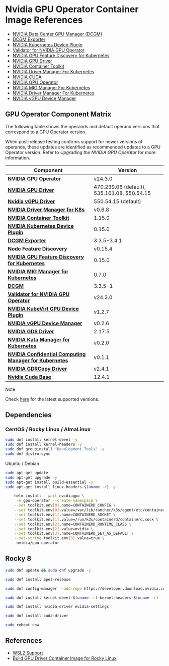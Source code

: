 # Nvidia GPU Operator Container Image References

- [NVIDIA Data Center GPU Manager (DCGM)](https://catalog.ngc.nvidia.com/orgs/nvidia/teams/cloud-native/containers/dcgm)
- [DCGM Exporter](https://catalog.ngc.nvidia.com/orgs/nvidia/teams/k8s/containers/dcgm-exporter)
- [NVIDIA Kubernetes Device Plugin](https://catalog.ngc.nvidia.com/orgs/nvidia/containers/k8s-device-plugin)
- [Validator for NVIDIA GPU Operator](https://catalog.ngc.nvidia.com/orgs/nvidia/teams/cloud-native/containers/gpu-operator-validator)
- [NVIDIA GPU Feature Discovery for Kubernetes](https://catalog.ngc.nvidia.com/orgs/nvidia/containers/gpu-feature-discovery)
- [NVIDIA GPU Driver](https://catalog.ngc.nvidia.com/orgs/nvidia/containers/driver)
- [NVIDIA Container Toolkit](https://catalog.ngc.nvidia.com/orgs/nvidia/teams/k8s/containers/container-toolkit)
- [NVIDIA Driver Manager For Kubernetes](https://catalog.ngc.nvidia.com/orgs/nvidia/teams/cloud-native/containers/k8s-driver-manager)
- [NVIDIA CUDA](https://catalog.ngc.nvidia.com/orgs/nvidia/containers/cuda)
- [NVIDIA GPU Operator](https://catalog.ngc.nvidia.com/orgs/nvidia/containers/gpu-operator)
- [NVIDIA MIG Manager For Kubernetes](https://catalog.ngc.nvidia.com/orgs/nvidia/teams/cloud-native/containers/k8s-mig-manager)
- [NVIDIA Driver Manager For Kubernetes](https://catalog.ngc.nvidia.com/orgs/nvidia/teams/cloud-native/containers/k8s-driver-manager)
- [NVIDIA vGPU Device Manager](https://catalog.ngc.nvidia.com/orgs/nvidia/teams/cloud-native/containers/vgpu-device-manager)

## GPU Operator Component Matrix

The following table shows the operands and default operand versions that correspond to a GPU Operator version.

When post-release testing confirms support for newer versions of operands, these updates are identified as recommended updates to a GPU Operator version. Refer to _Upgrading the NVIDIA GPU Operator_ for more information.

| Component                                                                                                                                           | Version                                     |
| --------------------------------------------------------------------------------------------------------------------------------------------------- | ------------------------------------------- |
| [**NVIDIA GPU Operator**](https://catalog.ngc.nvidia.com/orgs/nvidia/containers/gpu-operator)                                                       | v24.3.0                                     |
| [**NVIDIA GPU Driver**](https://catalog.ngc.nvidia.com/orgs/nvidia/containers/driver)                                                               | 470.239.06 (default), 535.161.08, 550.54.15 |
| [**Nvidia vGPU Driver**](https://catalog.ngc.nvidia.com/orgs/nvidia/teams/vgpu/containers/vgpu-guest-driver-5)                                      | 550.54.15 (default)                         |
| [**NVIDIA Driver Manager for K8s**](https://catalog.ngc.nvidia.com/orgs/nvidia/teams/cloud-native/containers/k8s-driver-manager)                    | v0.6.8                                      |
| [**NVIDIA Container Toolkit**](https://catalog.ngc.nvidia.com/orgs/nvidia/teams/k8s/containers/container-toolkit)                                   | 1.15.0                                      |
| [**NVIDIA Kubernetes Device Plugin**](https://catalog.ngc.nvidia.com/orgs/nvidia/containers/k8s-device-plugin)                                      | 0.15.0                                      |
| [**DCGM Exporter**](https://catalog.ngc.nvidia.com/orgs/nvidia/teams/k8s/containers/dcgm-exporter)                                                  | 3.3.5-3.4.1                                 |
| **Node Feature Discovery**                                                                                                                          | v0.15.4                                     |
| [**NVIDIA GPU Feature Discovery for Kubernetes**](https://catalog.ngc.nvidia.com/orgs/nvidia/containers/gpu-feature-discovery)                      | 0.15.0                                      |
| [**NVIDIA MIG Manager for Kubernetes**](https://catalog.ngc.nvidia.com/orgs/nvidia/teams/cloud-native/containers/k8s-mig-manager)                   | 0.7.0                                       |
| [**DCGM**](https://catalog.ngc.nvidia.com/orgs/nvidia/teams/cloud-native/containers/dcgm)                                                           | 3.3.5-1                                     |
| [**Validator for NVIDIA GPU Operator**](https://catalog.ngc.nvidia.com/orgs/nvidia/teams/cloud-native/containers/gpu-operator-validator)            | v24.3.0                                     |
| [**NVIDIA KubeVirt GPU Device Plugin**](https://catalog.ngc.nvidia.com/orgs/nvidia/containers/kubevirt-gpu-device-plugin)                           | v1.2.7                                      |
| [**NVIDIA vGPU Device Manager**](https://catalog.ngc.nvidia.com/orgs/nvidia/teams/cloud-native/containers/vgpu-device-manager)                      | v0.2.6                                      |
| [**NVIDIA GDS Driver**](https://catalog.ngc.nvidia.com/orgs/nvidia/teams/cloud-native/containers/nvidia-fs)                                         | 2.17.5                                      |
| [**NVIDIA Kata Manager for Kubernetes**](https://catalog.ngc.nvidia.com/orgs/nvidia/teams/cloud-native/containers/k8s-kata-manager)                 | v0.2.0                                      |
| [**NVIDIA Confidential Computing Manager for Kubernetes**](https://catalog.ngc.nvidia.com/orgs/nvidia/teams/cloud-native/containers/k8s-cc-manager) | v0.1.1                                      |
| [**NVIDIA GDRCopy Driver**](https://catalog.ngc.nvidia.com/orgs/nvidia/teams/cloud-native/containers/gdrdrv)                                        | v2.4.1                                      |
| [**Nvidia Cuda Base**](https://catalog.ngc.nvidia.com/orgs/nvidia/containers/cuda)                                                                  | 12.4.1                                      |

> [!NOTE]
> Check [here](https://docs.nvidia.com/datacenter/cloud-native/gpu-operator/latest/platform-support.html) for the latest supported versions.

## Dependencies

### CentOS / Rocky Linux / AlmaLinux

```bash
sudo dnf install kernel-devel -y
sudo dnf install kernel-headers -y
sudo dnf groupinstall "Development Tools" -y
sudo dnf distro-sync
```

Ubuntu / Debian

```bash
sudo apt-get update
sudo apt-get upgrade -y
sudo apt-get install build-essential -y
sudo apt-get install linux-headers-$(uname -r) -y
```

```bash
    helm install --wait nvidiagpu \
     -n gpu-operator --create-namespace \
    --set toolkit.env[0].name=CONTAINERD_CONFIG \
    --set toolkit.env[0].value=/var/lib/rancher/k3s/agent/etc/containerd/config.toml \
    --set toolkit.env[1].name=CONTAINERD_SOCKET \
    --set toolkit.env[1].value=/run/k3s/containerd/containerd.sock \
    --set toolkit.env[2].name=CONTAINERD_RUNTIME_CLASS \
    --set toolkit.env[2].value=nvidia \
    --set toolkit.env[3].name=CONTAINERD_SET_AS_DEFAULT \
    --set-string toolkit.env[3].value=true \
     nvidia/gpu-operator
```

## Rocky 8

```bash
sudo dnf update && sudo dnf upgrade -y
```

```bash
sudo dnf install epel-release
```

```bash
sudo dnf config-manager --add-repo https://developer.download.nvidia.com/compute/cuda/repos/rhel8/x86_64/cuda-rhel8.repo 330
```

```bash
sudo dnf install kernel-devel-$(uname -r) kernel-headers-$(uname -r)
```

```bash
sudo dnf install nvidia-driver nvidia-settings
```

```bash
sudo dnf install cuda-driver
```

```bash
sudo reboot now
```

## References

- [WSL2 Support](https://github.com/NVIDIA/gpu-operator/issues/318)
- [Build GPU Driver Container Image for Rocky Linux](https://awslife.medium.com/how-to-build-nvidia-gpu-driver-image-for-rocky-linux-for-gpu-operator-740dcf2f2237)
